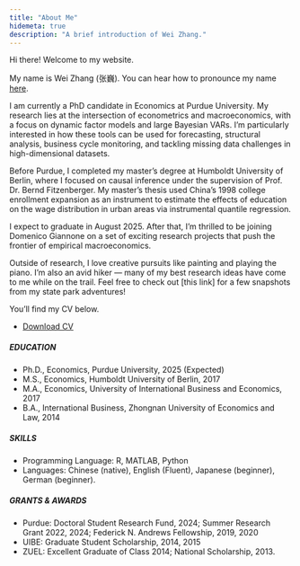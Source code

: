 ```yaml
---
title: "About Me"
hidemeta: true
description: "A brief introduction of Wei Zhang."
---
```

Hi there! Welcome to my website.

My name is Wei Zhang (张巍). You can hear how to pronounce my name [here](https://www.youtube.com/watch?v=iP1FfWhdXTc).

I am currently a PhD candidate in Economics at Purdue University. My research lies at the intersection of econometrics and macroeconomics, with a focus on dynamic factor models and large Bayesian VARs. I’m particularly interested in how these tools can be used for forecasting, structural analysis, business cycle monitoring, and tackling missing data challenges in high-dimensional datasets.

Before Purdue, I completed my master’s degree at Humboldt University of Berlin, where I focused on causal inference under the supervision of Prof. Dr. Bernd Fitzenberger. My master’s thesis used China’s 1998 college enrollment expansion as an instrument to estimate the effects of education on the wage distribution in urban areas via instrumental quantile regression.

I expect to graduate in August 2025. After that, I’m thrilled to be joining Domenico Giannone on a set of exciting research projects that push the frontier of empirical macroeconomics.

Outside of research, I love creative pursuits like painting and playing the piano. I’m also an avid hiker — many of my best research ideas have come to me while on the trail. Feel free to check out [this link] for a few snapshots from my state park adventures!

You’ll find my CV below.

+ [Download CV](/CV0629.pdf)

<!--+ [Download Resume](/Resume0629.pdf)-->
##### EDUCATION
+ Ph.D., Economics, Purdue University, 2025 (Expected)
+ M.S., Economics, Humboldt University of Berlin, 2017
+ M.A., Economics, University of International Business and Economics, 2017
+ B.A., International Business, Zhongnan University of Economics and Law, 2014

##### SKILLS
+ Programming Language: R, MATLAB, Python
+ Languages: Chinese (native), English (Fluent), Japanese (beginner), German (beginner).
  
##### GRANTS & AWARDS
+ Purdue: Doctoral Student Research Fund, 2024; Summer Research Grant 2022, 2024; Federick N. Andrews Fellowship, 2019, 2020
+ UIBE: Graduate Student Scholarship, 2014, 2015
+ ZUEL: Excellent Graduate of Class 2014; National Scholarship, 2013.

